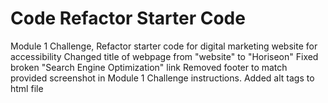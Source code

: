 # Code Refactor Starter Code
Module 1 Challenge, Refactor starter code for digital marketing website for accessibility
Changed title of webpage from "website" to "Horiseon"
Fixed broken "Search Engine Optimization" link
Removed footer to match provided screenshot in Module 1 Challenge instructions.
Added alt tags to html file
